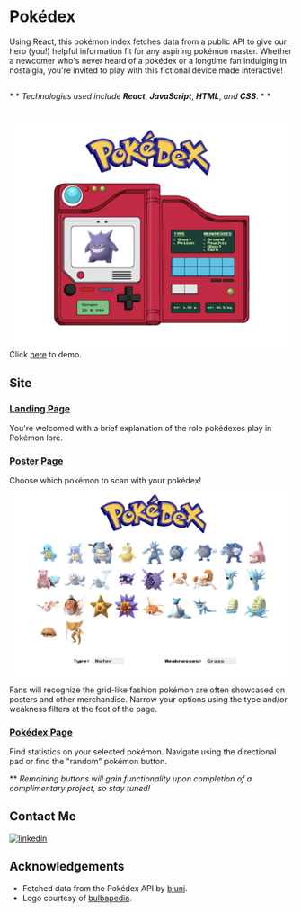 

# Pokédex

Using React, this pokémon index fetches data from a public API to give our hero (you!) helpful information fit for any aspiring pokémon master. Whether a newcomer who's never heard of a pokédex or a longtime fan indulging in nostalgia, you're invited to play with this fictional device made interactive!

##
\* *  *Technologies used include* ***React***, ***JavaScript***, ***HTML***, *and* ***CSS***. * * 
##

[<img width="900px" src="public/images/screenshot.png"/>](https://pokedex-nine-red.vercel.app/)
Click [here](https://pokedex-nine-red.vercel.app/) to demo.
## Site
### [Landing Page](https://pokedex-nine-red.vercel.app/)
  You're welcomed with a brief explanation of the role pokédexes play in Pokémon lore. 

### [Poster Page](https://pokedex-nine-red.vercel.app/poster)
  Choose which pokémon to scan with your pokédex!
  <img width="900px" src="public/images/ScrShotFiltered.png"/>
  Fans will recognize the grid-like fashion pokémon are often showcased on posters and other merchandise. Narrow your options using the type and/or weakness filters at the foot of the page.

### [Pokédex Page](https://pokedex-nine-red.vercel.app/pokemon/1)
  Find statistics on your selected pokémon. Navigate using the directional pad or find the "random" pokémon button.
  
  ** *Remaining buttons will gain functionality upon completion of a complimentary project, so stay tuned!*
## Contact Me
<!-- [![portfolio](https://img.shields.io/badge/my_portfolio-000?style=for-the-badge&logo=ko-fi&logoColor=white)](https://pokedex-nine-red.vercel.app) -->

[![linkedin](https://img.shields.io/badge/linkedin-0A66C2?style=for-the-badge&logo=linkedin&logoColor=white)](https://www.linkedin.com/in/jupiterdesphy/)

## Acknowledgements

 - Fetched data from the Pokédex API by [biuni](https://github.com/Biuni/PokemonGO-Pokedex).
 - Logo courtesy of [bulbapedia](https://bulbapedia.bulbagarden.net/w/index.php?title=File:Pokédex_logo.png&oldid=0).